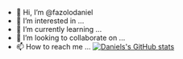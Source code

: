 - 👋 Hi, I’m @fazolodaniel
- 👀 I’m interested in ...
- 🌱 I’m currently learning ...
- 💞️ I’m looking to collaborate on ...
- 📫 How to reach me ...
[![Daniels's GitHub stats](https://github-readme-stats.vercel.app/api?username=fazolodaniel)](https://github.com/anuraghazra/github-readme-stats)
